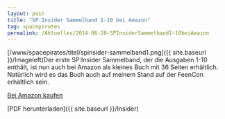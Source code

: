 ```yaml
---
layout: post
title: "SP:Insider Sammelband 1-10 bei Amazon"
tag: spacepirates
permalink: /Aktuelles/2014-06-20-SPInsiderSammelband1-10beiAmazon
---
```



[/www/spacepirates/titel/spinsider-sammelband1.png]({{ site.baseurl }}/Imageleft)Der erste SP:Insider Sammelband, der die Ausgaben 1-10 enthält, ist nun auch bei Amazon als kleines Buch mit 36 Seiten erhältlich. Natürlich wird es das Buch auch auf meinem Stand auf der FeenCon erhältlich sein.

[Bei Amazon kaufen](http:/www.amazon.de/SP-SpacePirates-Erweiterung-J%C3%BCrgen-Mang/dp/1499714955/)

[PDF herunterladen]({{ site.baseurl }}/Insider)


